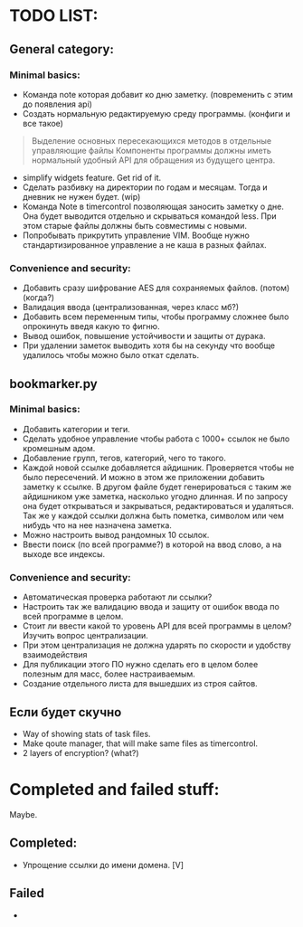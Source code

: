 # TODO LIST:
## General category:
### Minimal basics:
- Команда note которая добавит ко дню заметку. (повременить с этим до появления api)
- Создать нормальную редактируемую среду программы. (конфиги и все такое)
> Выделение основных пересекающихся методов в отдельные управляющие файлы
> Компоненты программы должны иметь нормальный удобный API для обращения из будущего центра.
- simplify widgets feature. Get rid of it.
- Сделать разбивку на директории по годам и месяцам. Тогда и дневник не нужен будет. (wip)
- Команда Note в timercontrol позволяющая заносить заметку о дне. Она будет выводится отдельно и скрываться командой less. При этом старые файлы должны быть совместимы с новыми.
- Попробывать прикрутить управление VIM. Вообще нужно стандартизированное управление а не каша в разных файлах.
### Convenience and security:
- Добавить сразу шифрование AES для сохраняемых файлов. (потом) (когда?)
- Валидация ввода (централизованная, через класс мб?)
- Добавить всем переменным типы, чтобы программу сложнее было опрокинуть введя какую то фигню.
- Вывод ошибок, повышение устойчивости и защиты от дурака.
- При удалении заметок выводить хотя бы на секунду что вообще удалилось чтобы можно было откат сделать.

## bookmarker.py
### Minimal basics:
- Добавить категории и теги.
- Сделать удобное управление чтобы работа с 1000+ ссылок не было кромешным адом.
- Добавление групп, тегов, категорий, чего то такого.
- Каждой новой ссылке добавляется айдишник. Проверяется чтобы не было пересечений. И можно в этом же приложении добавить заметку к ссылке. В другом файле будет генерироваться с таким же айдишником уже заметка, насколько угодно длинная. И по запросу она будет открываться и закрываться, редактироваться и удаляться. Так же у каждой ссылки должна быть пометка, символом или чем нибудь что на нее назначена заметка.
- Можно настроить вывод рандомных 10 ссылок.
- Ввести поиск (по всей программе?) в которой на ввод слово, а на выходе все индексы.
### Convenience and security:
- Автоматическая проверка работают ли ссылки?
- Настроить так же валидацию ввода и защиту от ошибок ввода по всей программе в целом.
- Стоит ли ввести какой то уровень API для всей программы в целом? Изучить вопрос централизации.
- При этом централизация не должна ударять по скорости и удобству взаимодействия
- Для публикации этого ПО нужно сделать его в целом более полезным для масс, более настраиваемым.
- Создание отдельного листа для вышедших из строя сайтов.

## Если будет скучно
- Way of showing stats of task files.
- Make qoute manager, that will make same files as timercontrol.
- 2 layers of encryption? (what?)


# Completed and failed stuff:
Maybe.
## Completed:
- Упрощение ссылки до имени домена. [V]

## Failed
- 